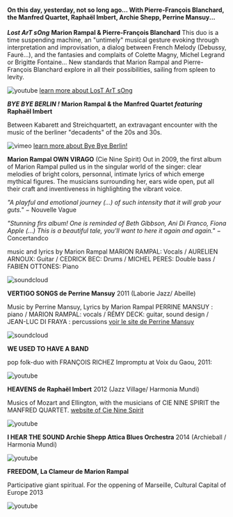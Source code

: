 #### On this day, yesterday, not so long ago… With Pierre-François Blanchard, the Manfred Quartet, Raphaël Imbert, Archie Shepp, Perrine Mansuy...


***Lost ArT sOng***
**Marion Rampal & Pierre-François Blanchard**
This duo is a time suspending machine, an "untimely" musical gesture evoking through interpretation and improvisation, a dialog between French Melody (Debussy, Fauré…), and the fantasies and complaits of Colette Magny, Michel Legrand or Brigitte Fontaine… New standards that Marion Rampal and Pierre-François Blanchard explore in all their possibilities, sailing from spleen to levity. 

![youtube](https://youtu.be/1jf-RCGeCtY?list=PL5qp3t801Mh8QwoeeMkt9W-Bsa1NmludT)
[learn more about LosT ArT sOng](http://www.pierrefrancoisblanchard.com/projects/lost-art-song/) 

***BYE BYE BERLIN !***
**Marion Rampal & the Manfred Quartet *featuring* Raphaël Imbert**

Between Kabarett and Streichquartett, an extravagant encounter with the music of the berliner "decadents" of the 20s and 30s.


![vimeo](https://vimeo.com/61332793)
[learn more about Bye Bye Berlin!](https://www.facebook.com/ByeByeBerlin)

**Marion Rampal OWN VIRAGO** 
(Cie Nine Spirit)
Out in 2009, the first album of Marion Rampal pulled us in the singular world of the singer: clear melodies of bright colors, personnal, intimate lyrics of which emerge mythical figures. The musicians surrounding her, ears wide open, put all their craft and inventiveness in highlighting the vibrant voice.

*"A playful and emotional journey (…) of such intensity that it will grab your guts."* − Nouvelle Vague 

*"Stunning firs album! One is reminded of Beth Gibbson, Ani Di Franco, Fiona Apple (…) This is a beautiful tale, you'll want to here it again and again."* − Concertandco

music and lyrics by Marion Rampal
MARION RAMPAL: Vocals / AURELIEN ARNOUX: Guitar / CEDRICK BEC: Drums / MICHEL PERES: Double bass / FABIEN OTTONES: Piano

![soundcloud](https://soundcloud.com/marion-rampal/sets/marion-rampal-own-virago-2009)

**VERTIGO SONGS de Perrine Mansuy**
2011 (Laborie Jazz/ Abeille)

Music by Perrine Mansuy, Lyrics by Marion Rampal
PERRINE MANSUY : piano / MARION RAMPAL: vocals / RÉMY DECK: guitar, sound design / JEAN-LUC DI FRAYA : percussions
[voir le site de Perrine Mansuy](http://www.perrinemansuy.com/)

![soundcloud](https://soundcloud.com/perrinemansuy/sets/vertigo-songs)

**WE USED TO HAVE A BAND**

pop folk-duo with FRANÇOIS RICHEZ
Impromptu at Voix du Gaou, 2011:

![youtube](https://youtu.be/04iTwBz1xNw?list=PL5qp3t801Mh923DRfUMJ1W5tnV1H0V0C-)

**HEAVENS de Raphaël Imbert**
2012 (Jazz Village/ Harmonia Mundi)

Musics of Mozart and Ellington, 
with the musicians of CIE NINE SPIRIT the MANFRED QUARTET.
[website of Cie Nine Spirit](http://www.ninespirit.org)

![youtube](https://youtu.be/5T9svbibvs8?list=PL5qp3t801Mh923DRfUMJ1W5tnV1H0V0C-)

**I HEAR THE SOUND Archie Shepp Attica Blues Orchestra**
2014 (Archieball / Harmonia Mundi)

![youtube](https://youtu.be/sU_PTQFJA8s?list=PL5qp3t801Mh923DRfUMJ1W5tnV1H0V0C-)

**FREEDOM, La Clameur de Marion Rampal**

Participative giant spiritual.
For the oppening of Marseille, Cultural Capital of Europe 2013

![youtube](https://youtu.be/gZer0BjHwuw?list=PL5qp3t801Mh923DRfUMJ1W5tnV1H0V0C-)



